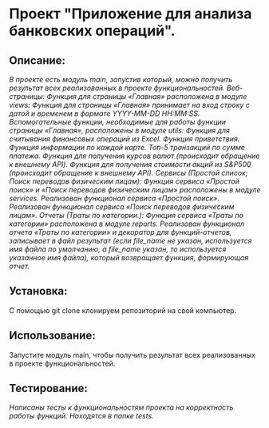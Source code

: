 # Проект "Приложение для анализа банковских операций".

## Описание:
_В проекте есть модуль main, запустив который, можно получить результат всех реализованных в проекте функциональностей.
Веб-страницы:
Функция для страницы «Главная» расположена в модуле views: Функция для страницы «Главная» принимает на вход строку с 
датой и временем в формате YYYY-MM-DD HH:MM:SS. Вспомогательные функции, необходимые для работы функции страницы 
«Главная», расположены в модуле utils: Функция для считывания финансовых операций из Excel. Функция приветствия. 
Функция информации по каждой карте. Топ-5 транзакций по сумме платежа. Функция для получения курсов валют (происходит 
обращение к внешнему API). Функция для получения стоимости акций из S&P500 (происходит обращение к внешнему API).
Сервисы (Простой список; Поиск переводов физическим лицам):
Функция сервиса «Простой поиск» и «Поиск переводов физическим лицам» расположены в модуле services.
Реализован функционал сервиса «Простой поиск». Реализован функционал сервиса «Поиск переводов физическим лицам».
Отчеты (Траты по категории.):
Функция сервиса «Траты по категории» расположена в модуле reports. Реализован функционал отчета «Траты по категории» и
декоратор для функций-отчетов, записывает в файл результат (если file_name не указан, используется имя файла по 
умолчанию, а file_name указан, то используется указанное имя файла), который возвращает функция, формирующая отчет._

## Установка:
С помощью git clone клонируем репозиторий на свой компьютер.

## Использование:
Запустите модуль main, чтобы получить результат всех реализованных в проекте функциональностей.

## Тестирование:
_Написаны тесты к функциональностям проекта на корректность работы функций. Находятся в папке tests._
